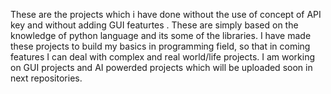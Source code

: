 These are the projects which i have done without the use of concept of API key and without adding GUI featurtes . These are simply based on the knowledge of python language and its some of the libraries.
I have made these projects to build my basics in programming field, so that in coming features I can deal with complex and real world/life projects.
I am working on GUI projects and AI powerded projects which will be uploaded soon in next repositories. 
